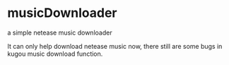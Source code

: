 # musicDownloader
a simple netease music downloader

It can only help download netease music now, there still are some bugs in kugou music download function.
